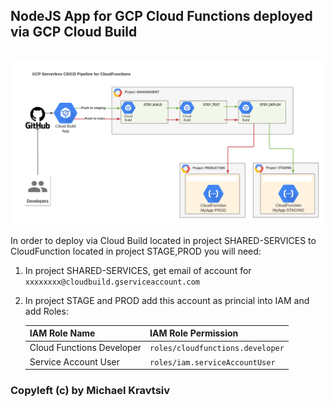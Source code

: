 ## NodeJS App for GCP Cloud Functions deployed via GCP Cloud Build

<br><img src="README.png"><br>

In order to deploy via Cloud Build located in project SHARED-SERVICES to CloudFunction located in project STAGE,PROD you will need:

1. In project SHARED-SERVICES, get email of account for `xxxxxxxx@cloudbuild.gserviceaccount.com`
2. In project STAGE and PROD add this account as princial into IAM and add Roles:

     | IAM Role Name             | IAM Role Permission             |
     |---------------------------|---------------------------------|
     | Cloud Functions Developer | `roles/cloudfunctions.developer`|
     | Service Account User      | `roles/iam.serviceAccountUser`  |


### Copyleft (c) by Michael Kravtsiv
